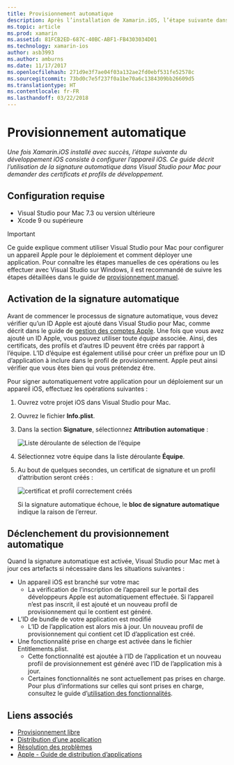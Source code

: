```yaml
---
title: Provisionnement automatique
description: Après l’installation de Xamarin.iOS, l’étape suivante dans le développement iOS consiste à provisionner votre appareil iOS. Ce guide décrit l’utilisation de la signature automatique dans Visual Studio pour Mac pour demander des certificats et profils de développement.
ms.topic: article
ms.prod: xamarin
ms.assetid: 81FCB2ED-687C-40BC-ABF1-FB4303034D01
ms.technology: xamarin-ios
author: asb3993
ms.author: amburns
ms.date: 11/17/2017
ms.openlocfilehash: 271d9e3f7ae04f03a132ae2fd0ebf531fe52578c
ms.sourcegitcommit: 73bd0c7e5f237f0a1be70a6c1384309bb26609d5
ms.translationtype: HT
ms.contentlocale: fr-FR
ms.lasthandoff: 03/22/2018
---
```

# <a name="automatic-provisioning"></a>Provisionnement automatique

_Une fois Xamarin.iOS installé avec succès, l’étape suivante du développement iOS consiste à configurer l’appareil iOS. Ce guide décrit l’utilisation de la signature automatique dans Visual Studio pour Mac pour demander des certificats et profils de développement._

## <a name="requirements"></a>Configuration requise

- Visual Studio pour Mac 7.3 ou version ultérieure
- Xcode 9 ou supérieure

> [!IMPORTANT]
> Ce guide explique comment utiliser Visual Studio pour Mac pour configurer un appareil Apple pour le déploiement et comment déployer une application. Pour connaître les étapes manuelles de ces opérations ou les effectuer avec Visual Studio sur Windows, il est recommandé de suivre les étapes détaillées dans le guide de [provisionnement manuel](~/ios/get-started/installation/device-provisioning/manual-provisioning.md).

## <a name="enabling-automatic-signing"></a>Activation de la signature automatique

Avant de commencer le processus de signature automatique, vous devez vérifier qu’un ID Apple est ajouté dans Visual Studio pour Mac, comme décrit dans le guide de [gestion des comptes Apple](~/cross-platform/macios/apple-account-management.md). Une fois que vous avez ajouté un ID Apple, vous pouvez utiliser toute _équipe_ associée. Ainsi, des certificats, des profils et d’autres ID peuvent être créés par rapport à l’équipe. L’ID d’équipe est également utilisé pour créer un préfixe pour un ID d’application à inclure dans le profil de provisionnement. Apple peut ainsi vérifier que vous êtes bien qui vous prétendez être.

Pour signer automatiquement votre application pour un déploiement sur un appareil iOS, effectuez les opérations suivantes :

1. Ouvrez votre projet iOS dans Visual Studio pour Mac.

2. Ouvrez le fichier **Info.plist**.

3. Dans la section **Signature**, sélectionnez **Attribution automatique** :

    ![Liste déroulante de sélection de l’équipe](automatic-provisioning-images/image2.png)

4. Sélectionnez votre équipe dans la liste déroulante **Équipe**.

6. Au bout de quelques secondes, un certificat de signature et un profil d’attribution seront créés :

    ![certificat et profil correctement créés](automatic-provisioning-images/image5.png)

    Si la signature automatique échoue, le **bloc de signature automatique** indique la raison de l’erreur.

## <a name="triggering-automatic-provisioning"></a>Déclenchement du provisionnement automatique

Quand la signature automatique est activée, Visual Studio pour Mac met à jour ces artefacts si nécessaire dans les situations suivantes :

* Un appareil iOS est branché sur votre mac
    - La vérification de l’inscription de l’appareil sur le portail des développeurs Apple est automatiquement effectuée. Si l’appareil n’est pas inscrit, il est ajouté et un nouveau profil de provisionnement qui le contient est généré.
* L’ID de bundle de votre application est modifié
    - L’ID de l’application est alors mis à jour. Un nouveau profil de provisionnement qui contient cet ID d’application est créé.
* Une fonctionnalité prise en charge est activée dans le fichier Entitlements.plist.
    - Cette fonctionnalité est ajoutée à l’ID de l’application et un nouveau profil de provisionnement est généré avec l’ID de l’application mis à jour.
    - Certaines fonctionnalités ne sont actuellement pas prises en charge. Pour plus d’informations sur celles qui sont prises en charge, consultez le guide d’[utilisation des fonctionnalités](~/ios/deploy-test/provisioning/capabilities/index.md).


## <a name="related-links"></a>Liens associés

- [Provisionnement libre](~/ios/get-started/installation/device-provisioning/free-provisioning.md)
- [Distribution d’une application](~/ios/deploy-test/app-distribution/index.md)
- [Résolution des problèmes](~/ios/deploy-test/troubleshooting.md)
- [Apple - Guide de distribution d’applications](https://developer.apple.com/library/ios/documentation/IDEs/Conceptual/AppDistributionGuide/Introduction/Introduction.html)
